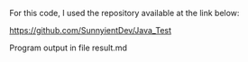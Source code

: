 For this code, I used the repository available at the link below:

https://github.com/SunnyientDev/Java_Test

Program output in file result.md
